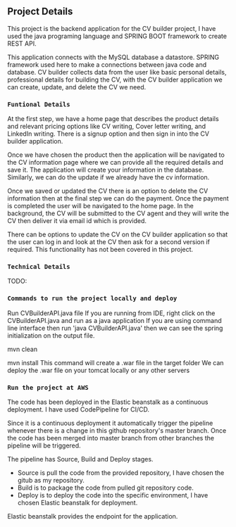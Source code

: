 ## Project Details

This project is the backend application for the CV builder project, I have used the java programing language and SPRING BOOT framework to create REST API.

This application connects with the MySQL database a datastore. SPRING framework used here to make a connections between java code and database. CV builder collects data from the user like basic personal details, professional details for building the CV, with the CV builder application we can create, update, and delete the CV we need.

### `Funtional Details` 

At the first step, we have a home page that describes the product details and relevant pricing options like CV writing, Cover letter writing, and LinkedIn writing. There is a signup option and then sign in into the CV builder application. 

Once we have chosen the product then the application will be navigated to the CV information page where we can provide all the required details and save it. The application will create your information in the database. Similarly, we can do the update if we already have the cv information. 

Once we saved or updated the CV there is an option to delete the CV information then at the final step we can do the payment. Once the payment is completed the user will be navigated to the home page. In the background, the CV will be submitted to the CV agent and they will write the CV then deliver it via email id which is provided. 

There can be options to update the CV on the CV builder application so that the user can log in and look at the CV then ask for a second version if required. This functionality has not been covered in this project.

### `Technical Details`

TODO:

### `Commands to run the project locally and deploy`

Run CVBuilderAPI.java file
If you are running from IDE, right click on the CVBuilderAPI.java and run as a java application
If you are using command line interface then run 'java CVBuilderAPI.java' then we can see the spring initialization on the output file.

mvn clean

mvn install
This command will create a .war file in the target folder
We can deploy the .war file on your tomcat locally or any other servers

### `Run the project at AWS`

The code has been deployed in the Elastic beanstalk as a continuous deployment. I have used CodePipeline for CI/CD.

Since it is a continuous deployment it automatically trigger the pipeline whenever there is a change in this github repository's master branch. Once the code has been merged into master branch from other branches the pipeline will be triggered.

The pipeline has Source, Build and Deploy stages.
  *  Source is pull the code from the provided repository, I have chosen the gitub as my repository.
   * Build is to package the code from pulled git repository code.
   * Deploy is to deploy the code into the specific environment, I have chosen Elastic beanstalk for deployment.

Elastic beanstalk provides the endpoint for the application.
